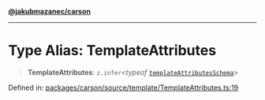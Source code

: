 [**@jakubmazanec/carson**](../README.md)

---

# Type Alias: TemplateAttributes

> **TemplateAttributes**: `z.infer`\<_typeof_
> [`templateAttributesSchema`](../variables/templateAttributesSchema.md)\>

Defined in:
[packages/carson/source/template/TemplateAttributes.ts:19](https://github.com/jakubmazanec/tools/blob/797379ce98752dc838b82c8398e04d90c58ce9e7/packages/carson/source/template/TemplateAttributes.ts#L19)
